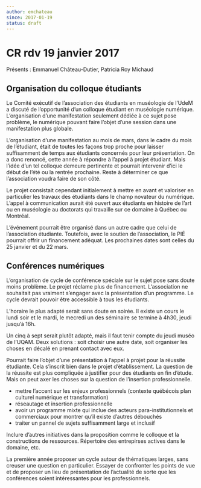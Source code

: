 ```yaml
---
author: emchateau
since: 2017-01-19
status: draft
---
```


# CR rdv 19 janvier 2017

Présents : Emmanuel Château-Dutier, Patricia Roy Michaud

## Organisation du colloque étudiants

Le Comité exécutif de l’association des étudiants en muséologie de l’UdeM a discuté de l’opportunité d’un colloque étudiant en muséologie numérique. L’organisation d’une manifestation seulement dédiée à ce sujet pose problème, le numérique pouvant faire l’objet d’une session dans une manifestation plus globale.

L’organisation d’une manifestation au mois de mars, dans le cadre du mois de l’étudiant, était de toutes les façons trop proche pour laisser suffisamment de temps aux étudiants concernés pour leur présentation. On a donc renoncé, cette année à répondre à l’appel à projet étudiant. Mais l’idée d’un tel colloque demeure pertinente et pourrait intervenir d’ici le début de l’été ou la rentrée prochaine. Reste à déterminer ce que l’association voudra faire de son côté.

Le projet consistait cependant initialement à mettre en avant et valoriser en particulier les travaux des étudiants dans le champ novateur du numérique. L’appel à communication aurait été ouvert aux étudiants en histoire de l’art ou en muséologie au doctorats qui travaille sur ce domaine à Québec ou Montréal.

L’événement pourrait être organisé dans un autre cadre que celui de l’association étudiante. Toutefois, avec le soutien de l’association, le PIÉ pourrait offrir un financement adéquat. Les prochaines dates sont celles du 25 janvier et du 22 mars.

## Conférences numériques

L’organisation de cycle de conférence spéciale sur le sujet pose sans doute moins problème. Le projet réclame plus de financement. 
L’association ne souhaitait pas vraiment s’engager avec la présentation d’un programme. Le cycle devrait pouvoir être accessible à tous les étudiants.

L’horaire le plus adapté serait sans doute en soirée. Il existe un cours le lundi soir et le mardi, le mecredi un des séminaire se termine à 4h30, jeudi jusqu’à 16h.

Un cinq à sept serait plutôt adapté, mais il faut tenir compte du jeudi muséo de l’UQAM. Deux solutions : soit choisir une autre date, soit organiser les choses en décalé en prenant contact avec eux.

Pourrait faire l’objet d’une présentation à l’appel à projet pour la réussite étudiante. Cela s’inscrit bien dans le projet d’établissement. La question de la réussite est plus compliquée à justifier pour des étudiants en fin d’étude. Mais on peut axer les choses sur la question de l’insertion professionnelle.
- mettre l’accent sur les enjeux professionnels (contexte québécois plan culturel numérique et transformation)
- réseautage et insertion professionnelle
- avoir un programme mixte qui inclue des acteurs para-institutionnels et commerciaux pour montrer qu’il existe d’autres débouchés
- traiter un pannel de sujets suffisamment large et inclusif

Inclure d’autres initiatives dans la proposition comme le colloque et la constructions de ressources. Répertoire des entrepirses actives dans le domaine, etc.

La première année proposer un cycle autour de thématiques larges, sans creuser une question en particulier. Essayer de confronter les points de vue et de proposer un lieu de présentation de l’actualité de sorte que les conférences soient intéressantes pour les professionnels.
